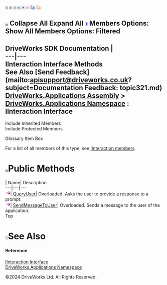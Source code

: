 ![](dotnetimages/collapse.gif) ![](dotnetimages/expand.gif) ![](dotnetimages/collapse.gif) ![](dotnetimages/expand.gif) ![](dotnetimages/drpdown.gif) ![](dotnetimages/drpdown_orange.gif) ![](dotnetimages/copycode.gif) ![](dotnetimages/copycodeHighlight.gif)

![](dotnetimages/collapse.gif) Collapse All Expand All ![](dotnetimages/drpdown.gif) Members Options: Show All  Members Options: Filtered   
---  
DriveWorks SDK Documentation  |   
---|---  
IInteraction Interface Methods   
See Also [Send Feedback](mailto:apisupport@driveworks.co.uk?subject=Documentation Feedback: topic321.md)  
[DriveWorks.Applications Assembly](topic13.md) > [DriveWorks.Applications Namespace](topic16.md) : IInteraction Interface  
---  
  
Include Inherited Members    
Include Protected Members    


Glossary Item Box

For a list of all members of this type, see [IInteraction members](topic322.md).

# ![](dotnetimages/collapse.gif)Public Methods

| Name| Description  
---|---|---  
![ Method](dotnetimages/Method.gif)| [QueryUser](topic326.md)| Overloaded. Asks the user to provide a response to a prompt.   
![ Method](dotnetimages/Method.gif)| [SendMessageToUser](topic329.md)| Overloaded. Sends a message to the user of the application.   
Top

# ![](dotnetimages/collapse.gif)See Also

#### Reference

[IInteraction Interface](topic321.md)   
[DriveWorks.Applications Namespace](topic16.md)

©2024 DriveWorks Ltd. All Rights Reserved.
